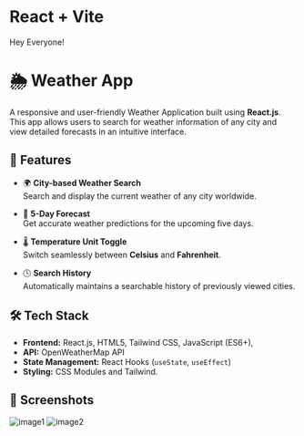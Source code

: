 # React + Vite
Hey Everyone!
# 🌦️ Weather App

A responsive and user-friendly Weather Application built using **React.js**. This app allows users to search for weather information of any city and view detailed forecasts in an intuitive interface.

## 🚀 Features

- 🌍 **City-based Weather Search**  
  Search and display the current weather of any city worldwide.

- 📅 **5-Day Forecast**  
  Get accurate weather predictions for the upcoming five days.

- 🌡️ **Temperature Unit Toggle**  
  Switch seamlessly between **Celsius** and **Fahrenheit**.

- 🕓 **Search History**  
  Automatically maintains a searchable history of previously viewed cities.


## 🛠️ Tech Stack

- **Frontend:** React.js, HTML5, Tailwind CSS, JavaScript (ES6+),
- **API:** OpenWeatherMap API
- **State Management:** React Hooks (`useState`, `useEffect`)
- **Styling:** CSS Modules and Tailwind.

## 📸 Screenshots
![image1](https://github.com/user-attachments/assets/16119886-f1b9-4a5b-bfc2-5105c2b140d0)
![image2](https://github.com/user-attachments/assets/b1aa5dc7-653d-4f32-9c07-225ccee87dc6)




